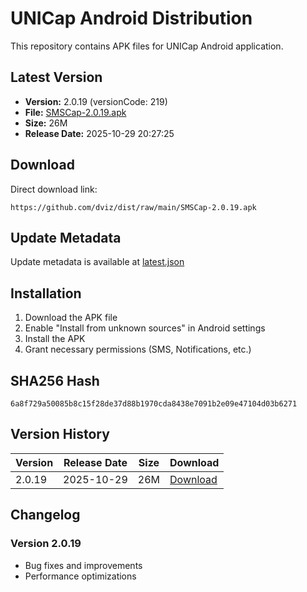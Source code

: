# UNICap Android Distribution

This repository contains APK files for UNICap Android application.

## Latest Version

- **Version:** 2.0.19 (versionCode: 219)
- **File:** [SMSCap-2.0.19.apk](SMSCap-2.0.19.apk)
- **Size:** 26M
- **Release Date:** 2025-10-29 20:27:25

## Download

Direct download link:
```
https://github.com/dviz/dist/raw/main/SMSCap-2.0.19.apk
```

## Update Metadata

Update metadata is available at [latest.json](latest.json)

## Installation

1. Download the APK file
2. Enable "Install from unknown sources" in Android settings
3. Install the APK
4. Grant necessary permissions (SMS, Notifications, etc.)

## SHA256 Hash

```
6a8f729a50085b8c15f28de37d88b1970cda8438e7091b2e09e47104d03b6271
```

## Version History

| Version | Release Date | Size | Download |
|---------|--------------|------|----------|
| 2.0.19 | 2025-10-29 | 26M | [Download](SMSCap-2.0.19.apk) |

## Changelog

### Version 2.0.19
- Bug fixes and improvements
- Performance optimizations
